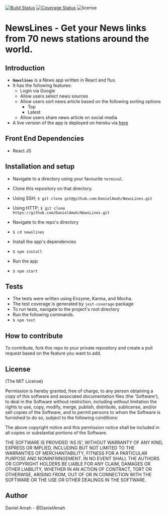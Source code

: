 [![Build Status](https://travis-ci.org/DanielAmah/NewsLines.svg?branch=dev)](https://travis-ci.org/DanielAmah/NewsLines)
[![Coverage Status](https://coveralls.io/repos/github/DanielAmah/NewsLines/badge.svg?branch=dev)](https://coveralls.io/github/DanielAmah/NewsLines?branch=dev)
![license](https://img.shields.io/github/license/mashape/apistatus.svg?style=flat-square)

# NewsLines - Get your News links from 70 news stations around the world.

## Introduction
+  **`Newslines`** is a News app written in React and flux.
+  It has the following features:
   +  Login via Google
   +  Allow users select news sources
   +  Allow users sort news article based on the following sorting options
      +  Top
      +  Latest
   +  Allow users share news article on social media
+  A live version of the app is deployed on heroku via [here](d0-newslink.herokuapp.com)

## Front End Dependencies
+  React JS

## Installation and setup
+  Navigate to a directory using your favourite `terminal`.
+  Clone this repository on that directory.
  +  Using SSH;
    `$ git clone git@github.com:DanielAmah/NewsLines.git`

  +  Using HTTP;
    `$ git clone https://github.com/DanielAmah/NewsLines.git`

+  Navigate to the repo's directory
  +  `$ cd newslines`
+  Install the app's dependencies
  +  `$ npm install`
+  Run the app
  +  `$ npm start`

## Tests
+  The tests were written using Enzyme, Karma, and Mocha.
+  The test coverage is generated by `jest-coverage` package
+  To run tests, navigate to the project's root directory
+  Run the following commands.
  +  `$ npm test`
  

## How to contribute
To contribute, fork this repo to your private repository and create a pull request based on the feature you want to add.


## License

(The MIT License)

Permission is hereby granted, free of charge, to any person obtaining
a copy of this software and associated documentation files (the
'Software'), to deal in the Software without restriction, including
without limitation the rights to use, copy, modify, merge, publish,
distribute, sublicense, and/or sell copies of the Software, and to
permit persons to whom the Software is furnished to do so, subject to
the following conditions:

The above copyright notice and this permission notice shall be
included in all copies or substantial portions of the Software.

THE SOFTWARE IS PROVIDED 'AS IS', WITHOUT WARRANTY OF ANY KIND,
EXPRESS OR IMPLIED, INCLUDING BUT NOT LIMITED TO THE WARRANTIES OF
MERCHANTABILITY, FITNESS FOR A PARTICULAR PURPOSE AND NONINFRINGEMENT.
IN NO EVENT SHALL THE AUTHORS OR COPYRIGHT HOLDERS BE LIABLE FOR ANY
CLAIM, DAMAGES OR OTHER LIABILITY, WHETHER IN AN ACTION OF CONTRACT,
TORT OR OTHERWISE, ARISING FROM, OUT OF OR IN CONNECTION WITH THE
SOFTWARE OR THE USE OR OTHER DEALINGS IN THE SOFTWARE.

## Author
Daniel Amah - @DanielAmah
